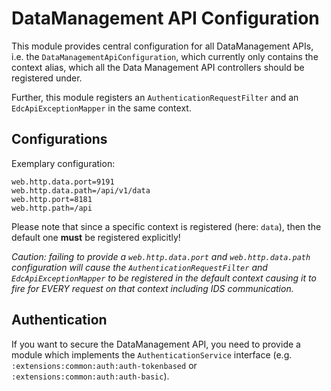 # DataManagement API Configuration

This module provides central configuration for all DataManagement APIs, i.e. the `DataManagementApiConfiguration`, which
currently only contains the context alias, which all the Data Management API controllers should be registered under.

Further, this module registers an `AuthenticationRequestFilter` and an `EdcApiExceptionMapper` in the same context.

## Configurations

Exemplary configuration:

```properties
web.http.data.port=9191
web.http.data.path=/api/v1/data
web.http.port=8181
web.http.path=/api
```

Please note that since a specific context is registered (here: `data`), then the default one **must** be registered
explicitly!

_Caution: failing to provide a `web.http.data.port` and `web.http.data.path` configuration will cause
the `AuthenticationRequestFilter` and `EdcApiExceptionMapper` to be registered in the _default_ context causing it to
fire for EVERY request on that context including IDS communication._

## Authentication

If you want to secure the DataManagement API, you need to provide a module which implements the `AuthenticationService`
interface (e.g. `:extensions:common:auth:auth-tokenbased` or `:extensions:common:auth:auth-basic`).
